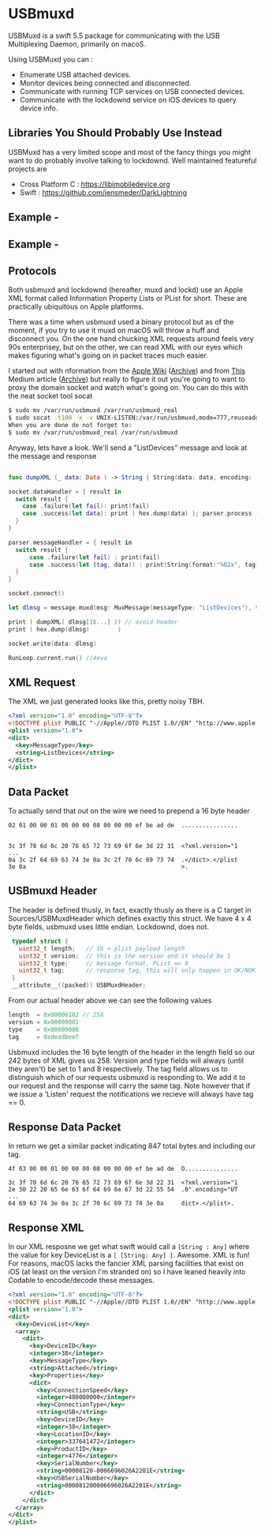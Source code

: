 # USBmuxd
 
 USBMuxd is a swift 5.5 package for communicating with the USB Multiplexing Daemon, primarily on macoS.
 
 Using USBMuxd you can :
 
 * Enumerate USB attached devices.
 * Monitor devices being connected and disconnected.
 * Communicate with running TCP services on USB connected devices.
 * Communicate with the lockdownd service on iOS devices to query device info.
 
 
## Libraries You Should Probably Use Instead

USBMuxd has a very limited scope and most of the fancy things you might want to do probably involve
talking to lockdownd. Well maintained featureful projects are 

* Cross Platform C : https://libimobiledevice.org
* Swift : https://github.com/jensmeder/DarkLightning

## Example - 

## Example - 


## Protocols

Both usbmuxd and lockdownd (hereafter, muxd and lockd) use an Apple XML format called 
Information Property Lists or PList for short. These are practically ubiquitous on Apple platforms.

There was a time when usbmuxd used a binary protocol but as of the moment, if you try to use it 
muxd on macOS will throw a huff and disconnect you.  On the one hand chucking XML requests around
feels very 90s enterprisey, but on the other, we can read XML with our eyes which makes figuring what's going on 
in packet traces much easier.

I started out with nformation from the [Apple Wiki](https://theapplewiki.com/wiki/Usbmux) ([Archive](https://archive.is/6Mu0D))
and from [This](https://jon-gabilondo-angulo-7635.medium.com/understanding-usbmux-and-the-ios-lockdown-service-7f2a1dfd07ae)
Medium article ([Archive](https://archive.is/uLAyw)) but really to figure it out you're going to want to proxy 
the domain socket and watch what's going on. You can do this with the neat socket tool socat

```bash
$ sudo mv /var/run/usbmuxd /var/run/usbmuxd_real
$ sudo socat -t100 -x -v UNIX-LISTEN:/var/run/usbmuxd,mode=777,reuseaddr,fork UNIX-CONNECT:/var/run/usbmux_real
When you are done do not forget to:
$ sudo mv /var/run/usbmuxd_real /var/run/usbmuxd
```

Anyway, lets have a look. We'll send a "ListDevices" message and look at the message and response

```swift

func dumpXML (_ data: Data ) -> String { String(data: data, encoding: .utf8) ?? "" }

socket.dataHandler = { result in
  switch result {
    case .failure(let fail): print(fail)
    case .success(let data): print ( hex.dump(data) ); parser.process (data: data )
  }
}

parser.messageHandler = { result in
  switch result {
      case .failure(let fail) : print(fail)
      case .success(let (tag, data)) : print(String(format:"%02x", tag));  print( dumpXML(data) )
  }
}

socket.connect()

let dlmsg = message.muxd(msg: MuxMessage(messageType: "ListDevices"), tag: 0xdeadbeef)

print ( dumpXML( dlmsg[16...] )) // avoid header
print ( hex.dump(dlmsg)        )

socket.write(data: dlmsg)

RunLoop.current.run() //4eva

```

## XML Request

The XML we just generated looks like this, pretty noisy TBH.

```xml
<?xml version="1.0" encoding="UTF-8"?>
<!DOCTYPE plist PUBLIC "-//Apple//DTD PLIST 1.0//EN" "http://www.apple.com/DTDs/PropertyList-1.0.dtd">
<plist version="1.0">
<dict>
  <key>MessageType</key>
  <string>ListDevices</string>
</dict>
</plist>
```

## Data Packet

To actually send that out on the wire we need to prepend a 16 byte header

```
02 01 00 00 01 00 00 00 08 00 00 00 ef be ad de  ................


3c 3f 78 6d 6c 20 76 65 72 73 69 6f 6e 3d 22 31  <?xml.version="1
...
0a 3c 2f 64 69 63 74 3e 0a 3c 2f 70 6c 69 73 74  .</dict>.</plist
3e 0a                                            >.
```

## USBmuxd Header

The header is defined thusly, in fact, exactly thusly as there is a C target in Sources/USBMuxdHeader
which defines exactly this struct. We have 4 x 4 byte fields, usbmuxd uses little endian. Lockdownd, does not.

```c
 typedef struct {
   uint32_t length;   // 16 + plist payload length
   uint32_t version;  // this is the version and it should be 1
   uint32_t type;     // message format, PList == 8
   uint32_t tag;      // response tag, this will only happen in OK/NOK messages
 }
 __attribute__((packed)) USBMuxdHeader;
```

From our actual header above we can see the following values 

```c
length  = 0x00000102 // 258
version = 0x00000001
type    = 0x00000008
tag     = 0xdeadbeef
```

Usbmuxd includes the 16 byte length of the header in the length field so our 242 bytes of XML
gives us 258. Version and type fields will always (until they aren't) be set to 1 and 8 respectively.
The tag field allows us to distinguish which of our requests usbmuxd is responding to. We add it
to our request and the response will carry the same tag. Note however that if we issue a 'Listen' request
the notifications we recieve will always have tag == 0. 

## Response Data Packet

In return we get a similar packet indicating 847 total bytes and including our tag.

```
4f 03 00 00 01 00 00 00 08 00 00 00 ef be ad de  O...............

3c 3f 78 6d 6c 20 76 65 72 73 69 6f 6e 3d 22 31  <?xml.version="1
2e 30 22 20 65 6e 63 6f 64 69 6e 67 3d 22 55 54  .0".encoding="UT
...
64 69 63 74 3e 0a 3c 2f 70 6c 69 73 74 3e 0a     dict>.</plist>.
```

## Response XML

In our XML resposne we get what swift would call a `[String : Any]` where the value for key DeviceList
is a `[ [String: Any] ]`. Awesome. XML is fun! For reasons, macOS lacks the fancier XML parsing facilities
that exist on iOS (at least on the version I'm stranded on) so I have leaned heavily into Codable 
to encode/decode these messages.

```xml
<?xml version="1.0" encoding="UTF-8"?>
<!DOCTYPE plist PUBLIC "-//Apple//DTD PLIST 1.0//EN" "http://www.apple.com/DTDs/PropertyList-1.0.dtd">
<plist version="1.0">
<dict>
  <key>DeviceList</key>
  <array>
    <dict>
      <key>DeviceID</key>
      <integer>38</integer>
      <key>MessageType</key>
      <string>Attached</string>
      <key>Properties</key>
      <dict>
        <key>ConnectionSpeed</key>
        <integer>480000000</integer>
        <key>ConnectionType</key>
        <string>USB</string>
        <key>DeviceID</key>
        <integer>38</integer>
        <key>LocationID</key>
        <integer>337641472</integer>
        <key>ProductID</key>
        <integer>4776</integer>
        <key>SerialNumber</key>
        <string>00008120-0006696026A2201E</string>
        <key>USBSerialNumber</key>
        <string>000081200006696026A2201E</string>
      </dict>
    </dict>
  </array>
</dict>
</plist>

```
